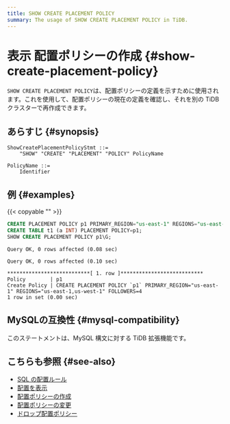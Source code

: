 ```yaml
---
title: SHOW CREATE PLACEMENT POLICY
summary: The usage of SHOW CREATE PLACEMENT POLICY in TiDB.
---
```


# 表示 配置ポリシーの作成 {#show-create-placement-policy}

`SHOW CREATE PLACEMENT POLICY`は、配置ポリシーの定義を示すために使用されます。これを使用して、配置ポリシーの現在の定義を確認し、それを別の TiDB クラスターで再作成できます。

## あらすじ {#synopsis}

```ebnf+diagram
ShowCreatePlacementPolicyStmt ::=
    "SHOW" "CREATE" "PLACEMENT" "POLICY" PolicyName

PolicyName ::=
    Identifier
```

## 例 {#examples}

{{< copyable "" >}}

```sql
CREATE PLACEMENT POLICY p1 PRIMARY_REGION="us-east-1" REGIONS="us-east-1,us-west-1" FOLLOWERS=4;
CREATE TABLE t1 (a INT) PLACEMENT POLICY=p1;
SHOW CREATE PLACEMENT POLICY p1\G;
```

```
Query OK, 0 rows affected (0.08 sec)

Query OK, 0 rows affected (0.10 sec)

***************************[ 1. row ]***************************
Policy        | p1
Create Policy | CREATE PLACEMENT POLICY `p1` PRIMARY_REGION="us-east-1" REGIONS="us-east-1,us-west-1" FOLLOWERS=4
1 row in set (0.00 sec)
```

## MySQLの互換性 {#mysql-compatibility}

このステートメントは、MySQL 構文に対する TiDB 拡張機能です。

## こちらも参照 {#see-also}

-   [<a href="/placement-rules-in-sql.md">SQL の配置ルール</a>](/placement-rules-in-sql.md)
-   [<a href="/sql-statements/sql-statement-show-placement.md">配置を表示</a>](/sql-statements/sql-statement-show-placement.md)
-   [<a href="/sql-statements/sql-statement-create-placement-policy.md">配置ポリシーの作成</a>](/sql-statements/sql-statement-create-placement-policy.md)
-   [<a href="/sql-statements/sql-statement-alter-placement-policy.md">配置ポリシーの変更</a>](/sql-statements/sql-statement-alter-placement-policy.md)
-   [<a href="/sql-statements/sql-statement-drop-placement-policy.md">ドロップ配置ポリシー</a>](/sql-statements/sql-statement-drop-placement-policy.md)
